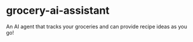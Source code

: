 # grocery-ai-assistant
An AI agent that tracks your groceries and can provide recipe ideas as you go!
